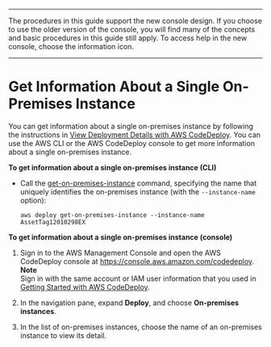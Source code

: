 --------

 The procedures in this guide support the new console design\. If you choose to use the older version of the console, you will find many of the concepts and basic procedures in this guide still apply\. To access help in the new console, choose the information icon\. 

--------

# Get Information About a Single On\-Premises Instance<a name="on-premises-instances-operations-view-details-single"></a>

You can get information about a single on\-premises instance by following the instructions in [View Deployment Details with AWS CodeDeploy](deployments-view-details.md)\. You can use the AWS CLI or the AWS CodeDeploy console to get more information about a single on\-premises instance\.

**To get information about a single on\-premises instance \(CLI\)**
+ Call the [get\-on\-premises\-instance](https://docs.aws.amazon.com/cli/latest/reference/deploy/get-on-premises-instance.html) command, specifying the name that uniquely identifies the on\-premises instance \(with the `--instance-name` option\):

  ```
  aws deploy get-on-premises-instance --instance-name AssetTag12010298EX
  ```

**To get information about a single on\-premises instance \(console\)**

1. Sign in to the AWS Management Console and open the AWS CodeDeploy console at [https://console\.aws\.amazon\.com/codedeploy](https://console.aws.amazon.com/codedeploy)\.
**Note**  
Sign in with the same account or IAM user information that you used in [Getting Started with AWS CodeDeploy](getting-started-codedeploy.md)\.

1. In the navigation pane, expand **Deploy**, and choose **On\-premises instances**\.

1. In the list of on\-premises instances, choose the name of an on\-premises instance to view its detail\.